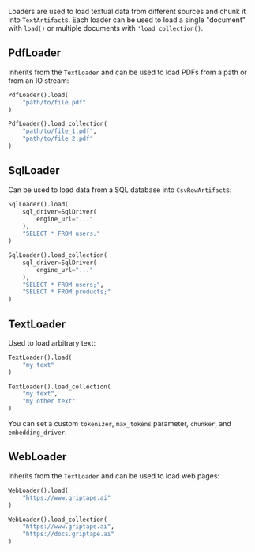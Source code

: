 Loaders are used to load textual data from different sources and chunk it into `TextArtifact`s. Each loader can be used to load a single "document" with `load()` or multiple documents with `'load_collection()`.

## PdfLoader

Inherits from the `TextLoader` and can be used to load PDFs from a path or from an IO stream:

```python
PdfLoader().load(
    "path/to/file.pdf"
)

PdfLoader().load_collection(
    "path/to/file_1.pdf",
    "path/to/file_2.pdf"
)
```

## SqlLoader

Can be used to load data from a SQL database into `CsvRowArtifact`s:

```python
SqlLoader().load(
    sql_driver=SqlDriver(
        engine_url="..."
    ),
    "SELECT * FROM users;"
)

SqlLoader().load_collection(
    sql_driver=SqlDriver(
        engine_url="..."
    ),
    "SELECT * FROM users;",
    "SELECT * FROM products;"
)
```

## TextLoader

Used to load arbitrary text:

```python
TextLoader().load(
    "my text"
)

TextLoader().load_collection(
    "my text",
    "my other text"
)
```

You can set a custom `tokenizer`, `max_tokens` parameter, `chunker`, and `embedding_driver`.

## WebLoader

Inherits from the `TextLoader` and can be used to load web pages:

```python
WebLoader().load(
    "https://www.griptape.ai"
)

WebLoader().load_collection(
    "https://www.griptape.ai",
    "https://docs.griptape.ai"
)
```